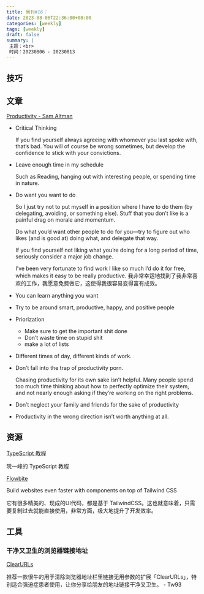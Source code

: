```yaml
---
title: 周刊#16：
date: 2023-08-06T22:36:00+08:00
categories: [weekly]
tags: [weekly]
draft: false
summary: |
 主题：<br>
 时间：20230806 - 20230813
---
```


## 技巧

## 文章



[Productivity - Sam Altman](https://blog.samaltman.com/productivity)

- Critical Thinking

  If you find yourself always agreeing with whomever you last spoke with, that’s bad. You will of course be wrong sometimes, but develop the confidence to stick with your convictions.

- Leave enough time in my schedule

  Such as Reading, hanging out with interesting people, or spending time in nature.

- Do want you want to do

  So I just try not to put myself in a position where I have to do them (by delegating, avoiding, or something else).  Stuff that you don’t like is a painful drag on morale and momentum.

  Do what you’d want other people to do for you—try to figure out who likes (and is good at) doing what, and delegate that way.  

  If you find yourself not liking what you’re doing for a long period of time, seriously consider a major job change. 

  I’ve been very fortunate to find work I like so much I’d do it for free, which makes it easy to be really productive.
  我非常幸运地找到了我非常喜欢的工作，我愿意免费做它，这使得我很容易变得富有成效。

- You can learn anything you want

- Try to be around smart, productive, happy, and positive people

- Priorization

  - Make sure to get the important shit done
  - Don’t waste time on stupid shit
  - make a lot of lists

- Different times of day, different kinds of work.

- Don’t fall into the trap of productivity porn.

  Chasing productivity for its own sake isn’t helpful.  Many people spend too much time thinking about how to perfectly optimize their system, and not nearly enough asking if they’re working on the right problems. 

- Don’t neglect your family and friends for the sake of productivity

- Productivity in the wrong direction isn’t worth anything at all.

## 资源

[TypeScript 教程](https://wangdoc.com/typescript/)

阮一峰的 TypeScript 教程

[Flowbite](https://flowbite.com/)

Build websites even faster with components on top of Tailwind CSS

它有很多精美的、现成的UI代码，都是基于 TailwindCSS。这也就意味着，只需要复制过去就能直接使用，非常方面，极大地提升了开发效率。



## 工具

### 干净又卫生的浏览器链接地址

[ClearURLs](https://chrome.google.com/webstore/detail/clearurls/lckanjgmijmafbedllaakclkaicjfmnk)

推荐一款很牛的用于清除浏览器地址栏里链接无用参数的扩展「ClearURLs」，特别适合强迫症患者使用，让你分享给朋友的地址链接干净又卫生。 - Tw93

